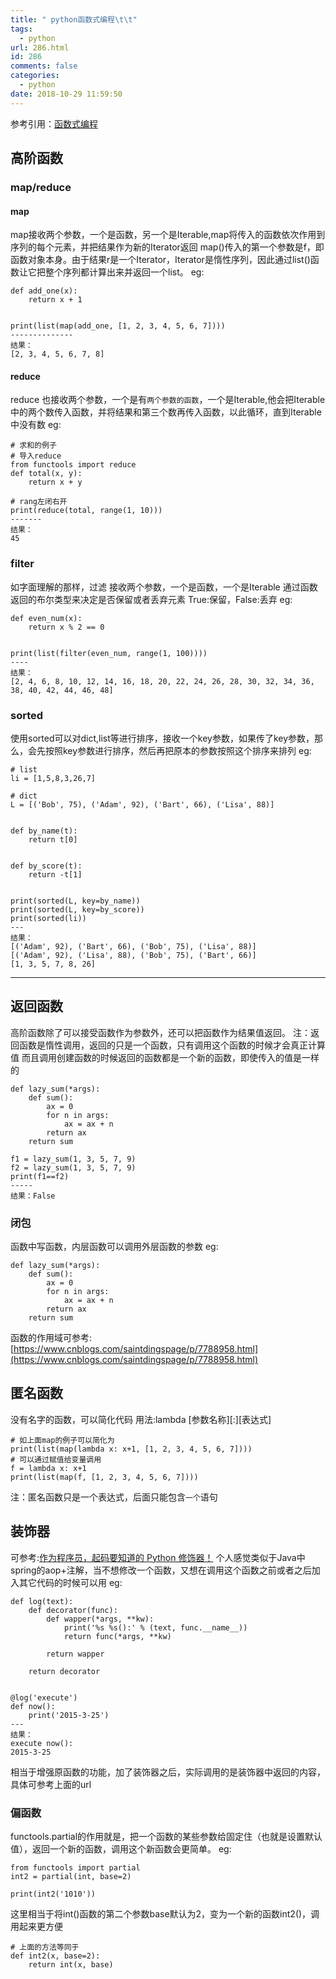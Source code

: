 ```yaml
---
title: " python函数式编程\t\t"
tags:
  - python
url: 286.html
id: 286
comments: false
categories:
  - python
date: 2018-10-29 11:59:50
---
```


参考引用：[函数式编程](https://www.liaoxuefeng.com/wiki/0014316089557264a6b348958f449949df42a6d3a2e542c000/0014317848428125ae6aa24068b4c50a7e71501ab275d52000)

高阶函数
----

### map/reduce

#### map

map接收两个参数，一个是函数，另一个是Iterable,map将传入的函数依次作用到序列的每个元素，并把结果作为新的Iterator返回 map()传入的第一个参数是f，即函数对象本身。由于结果r是一个Iterator，Iterator是惰性序列，因此通过list()函数让它把整个序列都计算出来并返回一个list。 eg:

    def add_one(x):
        return x + 1
    
    
    print(list(map(add_one, [1, 2, 3, 4, 5, 6, 7])))
    --------------
    结果：
    [2, 3, 4, 5, 6, 7, 8]
    

#### reduce

reduce 也接收两个参数，一个是有`两个参数的函数`，一个是Iterable,他会把Iterable中的两个数传入函数，并将结果和第三个数再传入函数，以此循环，直到Iterable中没有数 eg:

    # 求和的例子
    # 导入reduce
    from functools import reduce
    def total(x, y):
        return x + y
    
    # rang左闭右开
    print(reduce(total, range(1, 10)))
    -------
    结果：
    45
    

### filter

如字面理解的那样，过滤 接收两个参数，一个是函数，一个是Iterable 通过函数返回的布尔类型来决定是否保留或者丢弃元素 True:保留，False:丢弃 eg:

    def even_num(x):
        return x % 2 == 0
    
    
    print(list(filter(even_num, range(1, 100))))
    ----
    结果：
    [2, 4, 6, 8, 10, 12, 14, 16, 18, 20, 22, 24, 26, 28, 30, 32, 34, 36, 38, 40, 42, 44, 46, 48]
    

### sorted

使用sorted可以对dict,list等进行排序，接收一个key参数，如果传了key参数，那么，会先按照key参数进行排序，然后再把原本的参数按照这个排序来排列 eg:

    # list
    li = [1,5,8,3,26,7]
    
    # dict
    L = [('Bob', 75), ('Adam', 92), ('Bart', 66), ('Lisa', 88)]
    
    
    def by_name(t):
        return t[0]
    
    
    def by_score(t):
        return -t[1]
    
    
    print(sorted(L, key=by_name))
    print(sorted(L, key=by_score))
    print(sorted(li))
    ---
    结果：
    [('Adam', 92), ('Bart', 66), ('Bob', 75), ('Lisa', 88)]
    [('Adam', 92), ('Lisa', 88), ('Bob', 75), ('Bart', 66)]
    [1, 3, 5, 7, 8, 26]
    

* * *

返回函数
----

高阶函数除了可以接受函数作为参数外，还可以把函数作为结果值返回。 注：返回函数是惰性调用，返回的只是一个函数，只有调用这个函数的时候才会真正计算值 而且调用创建函数的时候返回的函数都是一个新的函数，即使传入的值是一样的

    def lazy_sum(*args):
        def sum():
            ax = 0
            for n in args:
                ax = ax + n
            return ax
        return sum
    
    f1 = lazy_sum(1, 3, 5, 7, 9)
    f2 = lazy_sum(1, 3, 5, 7, 9)
    print(f1==f2)
    -----
    结果：False
    

### 闭包

函数中写函数，内层函数可以调用外层函数的参数 eg:

    def lazy_sum(*args):
        def sum():
            ax = 0
            for n in args:
                ax = ax + n
            return ax
        return sum
    

函数的作用域可参考:[https://www.cnblogs.com/saintdingspage/p/7788958.html](https://www.cnblogs.com/saintdingspage/p/7788958.html)

匿名函数
----

没有名字的函数，可以简化代码 用法:lambda \[参数名称\]\[:\]\[表达式\]

    # 如上面map的例子可以简化为
    print(list(map(lambda x: x+1, [1, 2, 3, 4, 5, 6, 7])))
    # 可以通过赋值给变量调用
    f = lambda x: x+1
    print(list(map(f, [1, 2, 3, 4, 5, 6, 7])))
    

注：匿名函数只是一个表达式，后面只能包含`一个`语句

装饰器
---

可参考:[作为程序员，起码要知道的 Python 修饰器！](https://mp.weixin.qq.com/s?__biz=MjM5MjAwODM4MA==&mid=2650705784&idx=2&sn=bfbc2f5a5d4cfd6a079a8efe13c00936&chksm=bea6feab89d177bdc46685c1466c6331b9437d5d4db91c0e0eb576cbcafe316893cbfee08d21&mpshare=1&scene=23&srcid=1101xtaCKdJmxLSnoYIsmfws#rd) 个人感觉类似于Java中spring的aop+注解，当不想修改一个函数，又想在调用这个函数之前或者之后加入其它代码的时候可以用 eg:

    def log(text):
        def decorator(func):
            def wapper(*args, **kw):
                print('%s %s():' % (text, func.__name__))
                return func(*args, **kw)
    
            return wapper
    
        return decorator
    
    
    @log('execute')
    def now():
        print('2015-3-25')
    ---
    结果：
    execute now():
    2015-3-25
    

相当于增强原函数的功能，加了装饰器之后，实际调用的是装饰器中返回的内容，具体可参考上面的url

### 偏函数

functools.partial的作用就是，把一个函数的某些参数给固定住（也就是设置默认值），返回一个新的函数，调用这个新函数会更简单。 eg:

    from functools import partial
    int2 = partial(int, base=2)
    
    print(int2('1010'))
    

这里相当于将int()函数的第二个参数base默认为2，变为一个新的函数int2()，调用起来更方便

    # 上面的方法等同于
    def int2(x, base=2):
        return int(x, base)